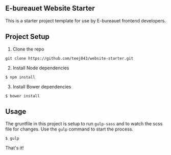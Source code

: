 ## E-bureauet Website Starter

This is a starter project template for use by E-bureauet frontend developers.

## Project Setup  

1. Clone the repo

~~~
git clone https://github.com/teej043/website-starter.git
~~~

2. Install Node dependencies

~~~
$ npm install
~~~

3. Install Bower dependencies

~~~
$ bower install
~~~

## Usage

The gruntfile in this project is setup to run `gulp-sass` and to watch the scss file for changes. Use the `gulp` command to start the process.

~~~
$ gulp
~~~

That's it!
